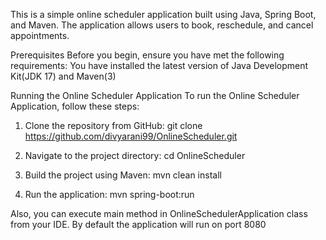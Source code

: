 This is a simple online scheduler application built using Java, Spring Boot, and Maven. The application allows users to book, reschedule, and cancel appointments.

Prerequisites
Before you begin, ensure you have met the following requirements:
You have installed the latest version of Java Development Kit(JDK 17) and Maven(3)

Running the Online Scheduler Application
To run the Online Scheduler Application, follow these steps:
1. Clone the repository from GitHub:
   git clone https://github.com/divyarani99/OnlineScheduler.git

2. Navigate to the project directory:
   cd OnlineScheduler

3. Build the project using Maven:
   mvn clean install

4. Run the application:
   mvn spring-boot:run

Also, you can execute main method in OnlineSchedulerApplication class from your IDE. By default the application will run on port 8080

